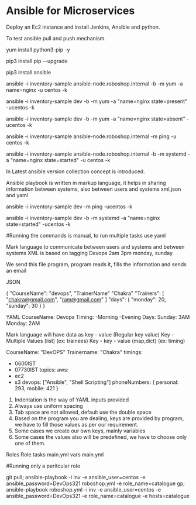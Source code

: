 # Ansible for Microservices


Deploy an Ec2 instance and install Jenkins, Ansible and python.

To test ansible pull and push mechanism. 

yum install python3-pip -y

pip3 install pip --upgrade

pip3 install ansible

ansible -i inventory-sample ansible-node.roboshop.internal  -b -m yum -a name=nginx  -u centos -k

ansible -i inventory-sample dev -b -m yum -a "name=nginx state=present" -ucentos -k

ansible -i inventory-sample dev -b -m yum -a "name=nginx state=absent" -ucentos -k
 
ansible -i inventory-sample ansible-node.roboshop.internal  -m ping  -u centos -k

ansible -i inventory-sample ansible-node.roboshop.internal  -b -m systemd -a "name=nginx state=started"  -u centos -k

In Latest ansible version collection concept is introduced.

Ansible playbook is written in markup language, it helps in sharing information between systems, also between users and systems
xml,json and yaml


ansible -i inventory-sample dev -m ping -ucentos -k


ansible -i inventory-sample dev -b -m systemd -a "name=nginx state=started" -ucentos -k

#Running the commands is manual, to run multiple tasks use yaml

Mark language to communicate between users and systems and between systems
XML is based on tagging
<courseName>Devops</courseName>
<timing>
  <morning>2am</morning>
  <evening>3pm</evening>
</timing>
<days>
 monday,
 sunday
 </days>

We send this file program, program reads it, fills the information and sends an email

JSON

{
"CourseName": "devops",
"TrainerName" "Chakra"
"Trainers": [
  "chakra@gmail.com",
  "ram@gmail.com"
 ]
"days": 
   { "monday": 20,
     "sunday": 30
  }
}

YAML
CourseName: Devops
Timing:
 -Morning
 -Evening
Days:
 Sunday: 3AM
 Monday: 2AM

Mark language will have data as 
key - value (Regular key value)
Key - Multiple Values (list) (ex: trainees)
Key - key - value (map,dict) (ex: timing)

CourseName: "DevOPS"
Trainername: "Chakra"
timings:
  - 0600IST
  - 07730IST
topics:
 aws:
  - ec2
  - s3
 devops: ["Ansible", "Shell Scripting"]
phoneNumbers: { personal: 293, mobile: 421 }

1) Indentation is the way of YAML inputs provided
2) Always use uniform spacing
3) Tab space are not allowed, default use the double space
4) Based on the program you are dealing, keys are provided by program, we have to
fill those values as per our requirement.
5) Some cases we create our own keys, mainly variables
6) Some cases the values also will be predefined, we have to choose only one of them.

Roles
  Role
   tasks
     main.yml
   vars
     main.yml


#Running only a peritcular role

git pull; ansible-playbook -i inv -e ansible_user=centos -e ansible_password=DevOps321 roboshop.yml -e role_name=catalogue
gp; ansible-playbook roboshop.yml -i inv  -e ansible_user=centos -e ansible_password=DevOps321 -e role_name=catalogue -e hosts=catalogue

